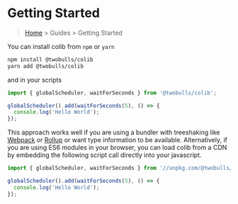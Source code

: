 # Getting Started

> [Home](../index.md) > Guides > Getting Started

You can install colib from `npm` or `yarn`

```bash
npm install @twobulls/colib
yarn add @twobulls/colib
```

and in your scripts

```typescript
import { globalScheduler, waitForSeconds } from '@twobulls/colib';

globalScheduler().add(waitForSeconds(5), () => {
  console.log('Hello World');
});
```

This approach works well if you are using a bundler with treeshaking like [Webpack](https://webpack.js.org/) or [Rollup](https://rollupjs.org/guide/en) or want type information to be available. Alternatively, if you are using ES6 modules in your browser, you can load colib from a CDN by embedding the following script call directly into your javascript.

```javascript
import { globalScheduler, waitForSeconds } from '//unpkg.com/@twobulls/colib/dist/colib.min.js';

globalScheduler().add(waitForSeconds(5), () => {
  console.log('Hello World');
});
```

